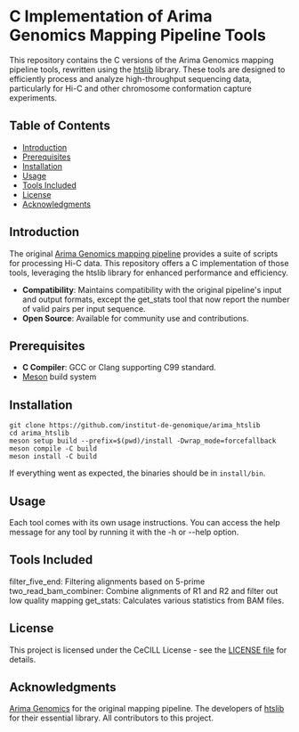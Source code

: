# C Implementation of Arima Genomics Mapping Pipeline Tools

This repository contains the C versions of the Arima Genomics mapping pipeline tools, rewritten using the [htslib](https://github.com/samtools/htslib) library. These tools are designed to efficiently process and analyze high-throughput sequencing data, particularly for Hi-C and other chromosome conformation capture experiments.

## Table of Contents

- [Introduction](#introduction)
- [Prerequisites](#prerequisites)
- [Installation](#installation)
- [Usage](#usage)
- [Tools Included](#tools-included)
- [License](#license)
- [Acknowledgments](#acknowledgments)

## Introduction

The original [Arima Genomics mapping pipeline](https://github.com/ArimaGenomics/mapping_pipeline) provides a suite of scripts for processing Hi-C data. This repository offers a C implementation of those tools, leveraging the htslib library for enhanced performance and efficiency.

- **Compatibility**: Maintains compatibility with the original pipeline's input and output formats, except the get_stats tool that now report the number of valid pairs per input sequence.
- **Open Source**: Available for community use and contributions.

## Prerequisites

- **C Compiler**: GCC or Clang supporting C99 standard.
- [Meson](https://mesonbuild.com/index.html) build system

## Installation

```
git clone https://github.com/institut-de-genomique/arima_htslib
cd arima_htslib
meson setup build --prefix=$(pwd)/install -Dwrap_mode=forcefallback
meson compile -C build
meson install -C build
```

If everything went as expected, the binaries should be in `install/bin`.

## Usage
Each tool comes with its own usage instructions. You can access the help message for any tool by running it with the -h or --help option.

## Tools Included
filter_five_end: Filtering alignments based on 5-prime  
two_read_bam_combiner: Combine alignments of R1 and R2 and filter out low quality mapping 
get_stats: Calculates various statistics from BAM files.

## License
This project is licensed under the CeCILL License - see the [LICENSE file](http://www.cecill.info/licences/Licence_CeCILL_V2.1-en.html) for details.

## Acknowledgments
[Arima Genomics](https://www.arimagenomics.com/) for the original mapping pipeline.
The developers of [htslib](https://github.com/samtools/htslib) for their essential library.
All contributors to this project.



